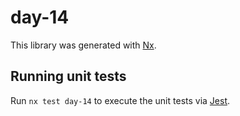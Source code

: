 # day-14

This library was generated with [Nx](https://nx.dev).

## Running unit tests

Run `nx test day-14` to execute the unit tests via [Jest](https://jestjs.io).
